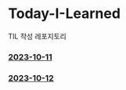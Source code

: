 # Today-I-Learned
TIL 작성 레포지토리

### [2023-10-11](https://github.com/lsj135779/Today-I-Learned/blob/main/TIL/2023-10-11.md)
### [2023-10-12](https://github.com/lsj135779/Today-I-Learned/blob/main/TIL/2020-10-12.md)
